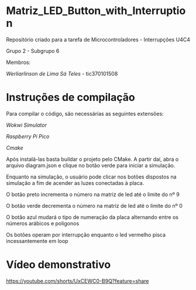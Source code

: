 # Matriz_LED_Button_with_Interruption
Repositório criado para a tarefa de Microcontroladores - Interrupções U4C4

Grupo 2 - Subgrupo 6

Membros:

*Werliarlinson de Lima Sá Teles* - tic370101508

# Instruções de compilação

Para compilar o código, são necessárias as seguintes extensões:

*Wokwi Simulator*

*Raspberry Pi Pico*

*Cmake*

Após instalá-las basta buildar o projeto pelo CMake. A partir daí, abra o arquivo 
diagram.json e clique no botão verde para iniciar a simulação.

Enquanto na simulação, o usuário pode clicar nos botões dispostos na simulação
a fim de acender as luzes conectadas à placa.

O botão preto incrementa o número na matriz de led até o limite do nº 9

O botão verde decrementa o número na matriz de led até o limite do nº 0

O botão azul mudará o tipo de numeração da placa alternando entre os números arábicos e poligonos

Os botões operam por interrupção enquanto o led vermelho pisca incessantemente em loop

# Vídeo demonstrativo

https://youtube.com/shorts/UxCEWC0-B9Q?feature=share
